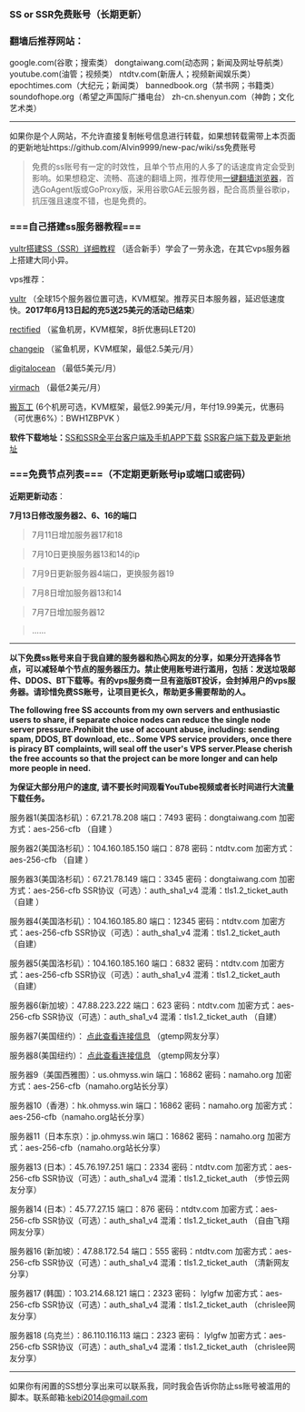### SS or SSR免费账号（长期更新）

### 翻墙后推荐网站：

google.com(谷歌；搜索类） dongtaiwang.com(动态网；新闻及网址导航类）  youtube.com(油管；视频类）  ntdtv.com(新唐人；视频新闻娱乐类）    epochtimes.com（大纪元；新闻类）   bannedbook.org（禁书网；书籍类）   soundofhope.org（希望之声国际广播电台）
    zh-cn.shenyun.com（神韵；文化艺术类）

***


如果你是个人网站，不允许直接复制帐号信息进行转载，如果想转载需带上本页面的更新地址https://github.com/Alvin9999/new-pac/wiki/ss免费账号  

> 免费的ss账号有一定的时效性，且单个节点用的人多了的话速度肯定会受到影响。如果想稳定、流畅、高速的翻墙上网，推荐使用[一键翻墙浏览器](https://github.com/Alvin9999/new-pac/wiki)，首选GoAgent版或GoProxy版，采用谷歌GAE云服务器，配合高质量谷歌ip，抗压强且速度不错，也是免费的。

### ===自己搭建ss服务器教程===

[vultr搭建SS（SSR）详细教程](https://github.com/Alvin9999/new-pac/wiki/%E8%87%AA%E5%BB%BAss%E6%9C%8D%E5%8A%A1%E5%99%A8%E6%95%99%E7%A8%8B) （适合新手）学会了一劳永逸，在其它vps服务器上搭建大同小异。

vps推荐：

[vultr](http://www.vultr.com/?ref=7048874) （全球15个服务器位置可选，KVM框架。推荐买日本服务器，延迟低速度快。**2017年6月13日起的充5送25美元的活动已结束**） 

[rectified](https://secure.rectified.net/cart.php) （鲨鱼机房，KVM框架，8折优惠码LET20)  

[changeip](https://www.changeip.com/accounts/cart.php?gid=9) （鲨鱼机房，KVM框架，最低2.5美元/月）

[digitalocean](https://www.digitalocean.com/) （最低5美元/月）

[virmach](https://billing.virmach.com/cart.php?gid=18) （最低2美元/月）

[搬瓦工](https://bwh1.net/cart.php?a=confproduct&i=1) (6个机房可选，KVM框架，最低2.99美元/月，年付19.99美元，优惠码（可优惠6%）：BWH1ZBPVK ）

**软件下载地址：**[SS和SSR全平台客户端及手机APP下载](https://lai.yuweining.cn/archives/173)   [SSR客户端下载及更新地址](https://github.com/breakwa11/shadowsocks-rss)


### ===免费节点列表===（不定期更新账号ip或端口或密码）

**近期更新动态**：

**7月13日修改服务器2、6、16的端口**

> 7月11日增加服务器17和18

> 7月10日更换服务器13和14的ip

> 7月9日更新服务器4端口，更换服务器19

> 7月8日增加服务器13和14

> 7月7日增加服务器12

> ......

***

**以下免费ss账号来自于我自建的服务器和热心网友的分享，如果分开选择各节点，可以减轻单个节点的服务器压力。禁止使用账号进行滥用，包括：发送垃圾邮件、DDOS、BT下载等。有的vps服务商一旦有盗版BT投诉，会封掉用户的vps服务器。请珍惜免费SS账号，让项目更长久，帮助更多需要帮助的人。**

**The following free SS accounts from my own servers and enthusiastic users to share, if separate choice nodes can reduce the single node server pressure.Prohibit the use of account abuse, including: sending spam, DDOS, BT download, etc.. Some VPS service providers, once there is piracy BT complaints, will seal off the user's VPS server.Please cherish the free accounts so that the project can be more longer and can help more people in need.**

**为保证大部分用户的速度, 请不要长时间观看YouTube视频或者长时间进行大流量下载任务。**

服务器1(美国洛杉矶）：67.21.78.208 端口：7493 密码：dongtaiwang.com 加密方式：aes-256-cfb   （自建 ）

服务器2(美国洛杉矶）：104.160.185.150 端口：878 密码：ntdtv.com 加密方式：aes-256-cfb   （自建 ）

服务器3(美国洛杉矶）：67.21.78.149 端口：3345 密码：dongtaiwang.com  加密方式：aes-256-cfb  SSR协议（可选）：auth_sha1_v4  混淆：tls1.2_ticket_auth  （自建 ）

服务器4(美国洛杉矶）：104.160.185.80  端口：12345  密码：ntdtv.com   加密方式：aes-256-cfb   SSR协议（可选）：auth_sha1_v4  混淆：tls1.2_ticket_auth （自建）

服务器5(美国洛杉矶）：104.160.185.160  端口：6832  密码：ntdtv.com  加密方式：aes-256-cfb    SSR协议（可选）：auth_sha1_v4  混淆：tls1.2_ticket_auth （自建）

服务器6(新加坡）：47.88.223.222  端口：623  密码：ntdtv.com  加密方式：aes-256-cfb    SSR协议（可选）：auth_sha1_v4  混淆：tls1.2_ticket_auth （自建）

服务器7(美国纽约）： [点此查看连接信息](https://github.com/candy2107/new-pac/blob/ss/data/ss1.md) （gtemp网友分享）

服务器8(美国纽约）： [点此查看连接信息](https://github.com/candy2107/new-pac/blob/ss/data/ss2.md) （gtemp网友分享）

服务器9（美国西雅图）：us.ohmyss.win  端口：16862  密码：namaho.org  加密方式：aes-256-cfb（namaho.org站长分享）

服务器10（香港）：hk.ohmyss.win  端口：16862  密码：namaho.org  加密方式：aes-256-cfb（namaho.org站长分享）

服务器11（日本东京）：jp.ohmyss.win  端口：16862  密码：namaho.org  加密方式：aes-256-cfb（namaho.org站长分享）

服务器13 (日本）：45.76.197.251  端口：2334 密码：ntdtv.com  加密方式：aes-256-cfb  SSR协议（可选）：auth_sha1_v4  混淆：tls1.2_ticket_auth （步惊云网友分享）

服务器14 (日本）：45.77.27.15  端口：876  密码：ntdtv.com  加密方式：aes-256-cfb  SSR协议（可选）：auth_sha1_v4  混淆：tls1.2_ticket_auth （自由飞翔网友分享）

服务器16 (新加坡）：47.88.172.54  端口：555  密码：ntdtv.com  加密方式：aes-256-cfb  SSR协议（可选）：auth_sha1_v4  混淆：tls1.2_ticket_auth （清新网友分享）

服务器17 (韩国）：103.214.68.121  端口：2323  密码： lylgfw  加密方式：aes-256-cfb  SSR协议（可选）：auth_sha1_v4  混淆：tls1.2_ticket_auth （chrislee网友分享）

服务器18 (乌克兰）：86.110.116.113  端口：2323  密码： lylgfw  加密方式：aes-256-cfb  SSR协议（可选）：auth_sha1_v4  混淆：tls1.2_ticket_auth （chrislee网友分享）


***

如果你有闲置的SS想分享出来可以联系我，同时我会告诉你防止ss账号被滥用的脚本。联系邮箱:kebi2014@gmail.com 